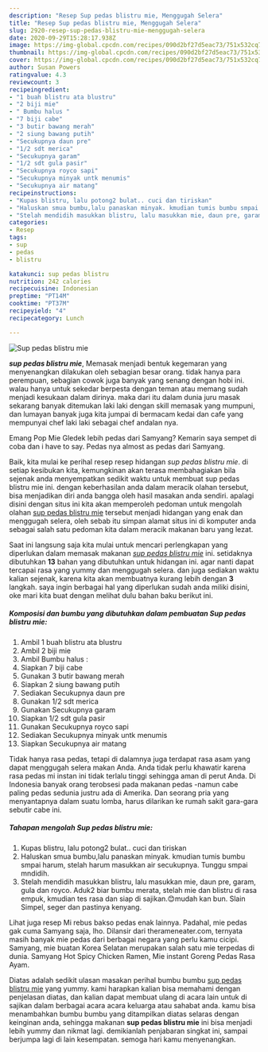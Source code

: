 ```yaml
---
description: "Resep Sup pedas blistru mie, Menggugah Selera"
title: "Resep Sup pedas blistru mie, Menggugah Selera"
slug: 2920-resep-sup-pedas-blistru-mie-menggugah-selera
date: 2020-09-29T15:28:17.938Z
image: https://img-global.cpcdn.com/recipes/090d2bf27d5eac73/751x532cq70/sup-pedas-blistru-mie-foto-resep-utama.jpg
thumbnail: https://img-global.cpcdn.com/recipes/090d2bf27d5eac73/751x532cq70/sup-pedas-blistru-mie-foto-resep-utama.jpg
cover: https://img-global.cpcdn.com/recipes/090d2bf27d5eac73/751x532cq70/sup-pedas-blistru-mie-foto-resep-utama.jpg
author: Susan Powers
ratingvalue: 4.3
reviewcount: 3
recipeingredient:
- "1 buah blistru ata blustru"
- "2 biji mie"
- " Bumbu halus "
- "7 biji cabe"
- "3 butir bawang merah"
- "2 siung bawang putih"
- "Secukupnya daun pre"
- "1/2 sdt merica"
- "Secukupnya garam"
- "1/2 sdt gula pasir"
- "Secukupnya royco sapi"
- "Secukupnya minyak untk menumis"
- "Secukupnya air matang"
recipeinstructions:
- "Kupas blistru, lalu potong2 bulat.. cuci dan tiriskan"
- "Haluskan smua bumbu,lalu panaskan minyak. kmudian tumis bumbu smpai harum, stelah harum masukkan air secukupnya. Tunggu smpai mndidih."
- "Stelah mendidih masukkan blistru, lalu masukkan mie, daun pre, garam, gula dan royco. Aduk2 biar bumbu merata, stelah mie dan blistru di rasa empuk, kmudian tes rasa dan siap di sajikan.😊mudah kan bun. Slain Simpel, seger dan pastinya kenyang."
categories:
- Resep
tags:
- sup
- pedas
- blistru

katakunci: sup pedas blistru 
nutrition: 242 calories
recipecuisine: Indonesian
preptime: "PT14M"
cooktime: "PT37M"
recipeyield: "4"
recipecategory: Lunch

---
```



![Sup pedas blistru mie](https://img-global.cpcdn.com/recipes/090d2bf27d5eac73/751x532cq70/sup-pedas-blistru-mie-foto-resep-utama.jpg)

<b><i>sup pedas blistru mie</i></b>, Memasak menjadi bentuk kegemaran yang menyenangkan dilakukan oleh sebagian besar orang. tidak hanya para perempuan, sebagian cowok juga banyak yang senang dengan hobi ini. walau hanya untuk sekedar berpesta dengan teman atau memang sudah menjadi kesukaan dalam dirinya. maka dari itu dalam dunia juru masak sekarang banyak ditemukan laki laki dengan skill memasak yang mumpuni, dan lumayan banyak juga kita jumpai di bermacam kedai dan cafe yang mempunyai chef laki laki sebagai chef andalan nya.

Emang Pop Mie Gledek lebih pedas dari Samyang? Kemarin saya sempet di coba dan i have to say. Pedas nya almost as pedas dari Samyang.

Baik, kita mulai ke perihal resep resep hidangan <i>sup pedas blistru mie</i>. di setiap kesibukan kita, kemungkinan akan terasa membahagiakan bila sejenak anda menyempatkan sedikit waktu untuk membuat sup pedas blistru mie ini. dengan keberhasilan anda dalam meracik olahan tersebut, bisa menjadikan diri anda bangga oleh hasil masakan anda sendiri. apalagi disini dengan situs ini kita akan memperoleh pedoman untuk mengolah olahan <u>sup pedas blistru mie</u> tersebut menjadi hidangan yang enak dan menggugah selera, oleh sebab itu simpan alamat situs ini di komputer anda sebagai salah satu pedoman kita dalam meracik makanan baru yang lezat.


Saat ini langsung saja kita mulai untuk mencari perlengkapan yang diperlukan dalam memasak makanan <u><i>sup pedas blistru mie</i></u> ini. setidaknya dibutuhkan <b>13</b> bahan yang dibutuhkan untuk hidangan ini. agar nanti dapat tercapai rasa yang yummy dan menggugah selera. dan juga sediakan waktu kalian sejenak, karena kita akan membuatnya kurang lebih dengan <b>3</b> langkah. saya ingin berbagai hal yang diperlukan sudah anda miliki disini, oke mari kita buat dengan melihat dulu bahan baku berikut ini.

<!--inarticleads1-->

##### Komposisi dan bumbu yang dibutuhkan dalam pembuatan Sup pedas blistru mie:

1. Ambil 1 buah blistru ata blustru
1. Ambil 2 biji mie
1. Ambil  Bumbu halus :
1. Siapkan 7 biji cabe
1. Gunakan 3 butir bawang merah
1. Siapkan 2 siung bawang putih
1. Sediakan Secukupnya daun pre
1. Gunakan 1/2 sdt merica
1. Gunakan Secukupnya garam
1. Siapkan 1/2 sdt gula pasir
1. Gunakan Secukupnya royco sapi
1. Sediakan Secukupnya minyak untk menumis
1. Siapkan Secukupnya air matang


Tidak hanya rasa pedas, tetapi di dalamnya juga terdapat rasa asam yang dapat menggugah selera makan Anda. Anda tidak perlu khawatir karena rasa pedas mi instan ini tidak terlalu tinggi sehingga aman di perut Anda. Di Indonesia banyak orang terobsesi pada makanan pedas -namun cabe paling pedas sedunia justru ada di Amerika. Dan seorang pria yang menyantapnya dalam suatu lomba, harus dilarikan ke rumah sakit gara-gara sebutir cabe ini. 

<!--inarticleads2-->

##### Tahapan mengolah Sup pedas blistru mie:

1. Kupas blistru, lalu potong2 bulat.. cuci dan tiriskan
1. Haluskan smua bumbu,lalu panaskan minyak. kmudian tumis bumbu smpai harum, stelah harum masukkan air secukupnya. Tunggu smpai mndidih.
1. Stelah mendidih masukkan blistru, lalu masukkan mie, daun pre, garam, gula dan royco. Aduk2 biar bumbu merata, stelah mie dan blistru di rasa empuk, kmudian tes rasa dan siap di sajikan.😊mudah kan bun. Slain Simpel, seger dan pastinya kenyang.


Lihat juga resep Mi rebus bakso pedas enak lainnya. Padahal, mie pedas gak cuma Samyang saja, lho. Dilansir dari therameneater.com, ternyata masih banyak mie pedas dari berbagai negara yang perlu kamu cicipi. Samyang, mie buatan Korea Selatan merupakan salah satu mie terpedas di dunia. Samyang Hot Spicy Chicken Ramen, Mie instant Goreng Pedas Rasa Ayam. 

Diatas adalah sedikit ulasan masakan perihal bumbu bumbu <u>sup pedas blistru mie</u> yang yummy. kami harapkan kalian bisa memahami dengan penjelasan diatas, dan kalian dapat membuat ulang di acara lain untuk di sajikan dalam berbagai acara acara keluarga atau sahabat anda. kamu bisa menambahkan bumbu bumbu yang ditampilkan diatas selaras dengan keinginan anda, sehingga makanan <b>sup pedas blistru mie</b> ini bisa menjadi lebih yummy dan nikmat lagi. demikianlah penjabaran singkat ini, sampai berjumpa lagi di lain kesempatan. semoga hari kamu menyenangkan.
